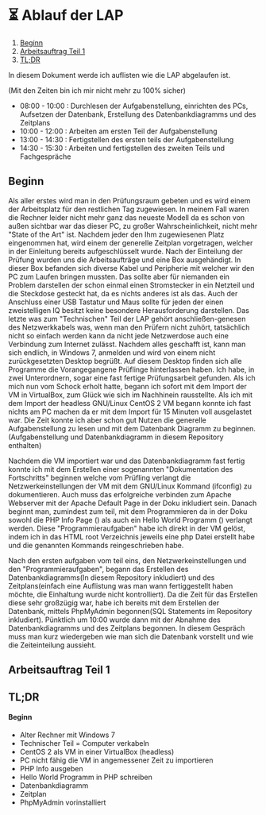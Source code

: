 # :hourglass_flowing_sand: Ablauf der LAP

1. [Beginn](#beginn)
2. [Arbeitsauftrag Teil 1](#arbeitsauftrag-teil-1)
3. [TL;DR](#tldr)

In diesem Dokument werde ich auflisten wie die LAP abgelaufen ist.

(Mit den Zeiten bin ich mir nicht mehr zu 100% sicher)
- 08:00 - 10:00 : Durchlesen der Aufgabenstellung, einrichten des PCs, Aufsetzen der Datenbank, Erstellung des Datenbankdiagramms und des Zeitplans
- 10:00 - 12:00 : Arbeiten am ersten Teil der Aufgabenstellung
- 13:00 - 14:30 : Fertigstellen des ersten teils der Aufgabenstellung
- 14:30 - 15:30 : Arbeiten und fertigstellen des zweiten Teils und Fachgespräche

## Beginn

Als aller erstes wird man in den Prüfungsraum gebeten und es wird einem der Arbeitsplatz für den restlichen Tag zugewiesen. In meinem Fall waren die Rechner leider nicht mehr ganz das neueste Modell da es schon von außen sichtbar war das dieser PC, zu großer Wahrscheinlichkeit, nicht mehr "State of the Art" ist. Nachdem jeder den Ihm zugewiesenen Platz eingenommen hat, wird einem der generelle Zeitplan vorgetragen, welcher in der Einleitung bereits aufgeschlüsselt wurde. Nach der Einteilung der Prüfung wurden uns die Arbeitsaufträge und eine Box ausgehändigt. In dieser Box befanden sich diverse Kabel und Peripherie mit welcher wir den PC zum Laufen bringen mussten. Das sollte aber für niemanden ein Problem darstellen der schon einmal einen Stromstecker in ein Netzteil und die Steckdose gesteckt hat, da es nichts anderes ist als das. Auch der Anschluss einer USB Tastatur und Maus sollte für jeden der einen zweistelligen IQ besitzt keine besondere Herausforderung darstellen. Das letzte was zum "Technischen" Teil der LAP gehört anschließen-genesen des Netzwerkkabels was, wenn man den Prüfern nicht zuhört, tatsächlich nicht so einfach werden kann da nicht jede Netzwerdose auch eine Verbindung zum Internet zulässt. Nachdem alles geschafft ist, kann man sich endlich, in Windows 7, anmelden und wird von einem nicht zurückgesetzten Desktop begrüßt. Auf diesem Desktop finden sich alle Programme die Vorangegangene Prüflinge hinterlassen haben. Ich habe, in zwei Unterordnern, sogar eine fast fertige Prüfungsarbeit gefunden. Als ich mich nun vom Schock erholt hatte, begann ich sofort mit dem Import der VM in VirtualBox, zum Glück wie sich im Nachhinein rausstellte. Als ich mit dem Import der headless GNU/Linux CentOS 2 VM begann konnte ich fast nichts am PC machen da er mit dem Import für 15 Minuten voll ausgelastet war. Die Zeit konnte ich aber schon gut Nutzen die generelle Aufgabenstellung zu lesen und mit dem Datenbank Diagramm zu beginnen.(Aufgabenstellung und Datenbankdiagramm in diesem Repository enthalten)

Nachdem die VM importiert war und das Datenbankdiagramm fast fertig konnte ich mit dem Erstellen einer sogenannten "Dokumentation des Fortschritts" beginnen welche vom Prüfling verlangt die Netzwerkeinstellungen der VM mit dem GNU/Linux Kommand (ifconfig) zu dokumentieren. Auch muss das erfolgreiche verbinden zum Apache Webserver mit der Apache Default Page in der Doku inkludiert sein. Danach beginnt man, zumindest zum teil, mit dem Programmieren da in der Doku sowohl die PHP Info Page (<?php phpinfo() ?>) als auch ein Hello World Programm (<?php echo 'Hello World!'; ?>) verlangt werden. Diese "Programmieraufgaben" habe ich direkt in der VM gelöst, indem ich in das HTML root Verzeichnis jeweils eine php Datei erstellt habe und die genannten Kommands reingeschrieben habe.

Nach den ersten aufgaben vom teil eins, den Netzwerkeinstellungen und den "Programmieraufgaben", begann das Erstellen des Datenbankdiagramms(In diesem Repository inkludiert) und des Zeitplans(einfach eine Auflistung was man wann fertiggestellt haben möchte, die Einhaltung wurde nicht kontrolliert). Da die Zeit für das Erstellen diese sehr großzügig war, habe ich bereits mit dem Erstellen der Datenbank, mittels PhpMyAdmin begonnen(SQL Statements im Repository inkludiert). Pünktlich um 10:00 wurde dann mit der Abnahme des Datenbankdiagramms und des Zeitplans begonnen. In diesem Gespräch muss man kurz wiedergeben wie man sich die Datenbank vorstellt und wie die Zeiteinteilung aussieht.

## Arbeitsauftrag Teil 1

## TL;DR

#### Beginn

- Alter Rechner mit Windows 7
- Technischer Teil = Computer verkabeln
- CentOS 2 als VM in einer VirtualBox (headless)
- PC nicht fähig die VM in angemessener Zeit zu importieren
- PHP Info ausgeben
- Hello World Programm in PHP schreiben
- Datenbankdiagramm
- Zeitplan
- PhpMyAdmin vorinstalliert